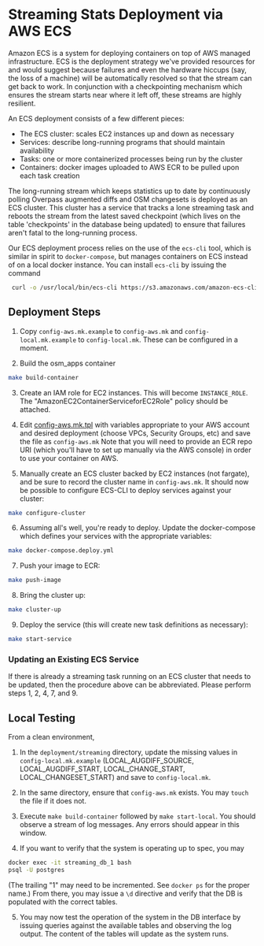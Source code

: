 # Streaming Stats Deployment via AWS ECS

Amazon ECS is a system for deploying containers on top of AWS managed
infrastructure. ECS is the deployment strategy we've provided resources
for and would suggest because failures and even the hardware hiccups
(say, the loss of a machine) will be automatically resolved so that
the stream can get back to work. In conjunction with a checkpointing
mechanism which ensures the stream starts near where it left off, these
streams are highly resilient.

An ECS deployment consists of a few different pieces:

- The ECS cluster: scales EC2 instances up and down as necessary
- Services: describe long-running programs that should maintain availability
- Tasks: one or more containerized processes being run by the cluster
- Containers: docker images uploaded to AWS ECR to be pulled upon each task creation

The long-running stream which keeps statistics up to date by
continuously polling Overpass augmented diffs and OSM changesets is
deployed as an ECS cluster. This cluster has a service that tracks
a lone streaming task and reboots the stream from the latest saved
checkpoint (which lives on the table 'checkpoints' in the database being
updated) to ensure that failures aren't fatal to the long-running
process.

Our ECS deployment process relies on the use of the `ecs-cli` tool, which is
similar in spirit to `docker-compose`, but manages containers on ECS instead
of on a local docker instance.  You can install `ecs-cli` by issuing the
command
```bash
 curl -o /usr/local/bin/ecs-cli https://s3.amazonaws.com/amazon-ecs-cli/ecs-cli-linux-amd64-latest
```

## Deployment Steps

1. Copy `config-aws.mk.example` to `config-aws.mk` and
   `config-local.mk.example` to `config-local.mk`. These can be configured in a
   moment.

2. Build the osm_apps container

```bash
make build-container
```

3. Create an IAM role for EC2 instances. This will become `INSTANCE_ROLE`.
   The "AmazonEC2ContainerServiceforEC2Role" policy should be attached.

4. Edit [config-aws.mk.tpl](./config-aws.mk.tpl) with variables appropriate
   to your AWS account and desired deployment (choose VPCs, Security Groups,
   etc) and save the file as `config-aws.mk` Note that you will need to provide
   an ECR repo URI (which you'll have to set up manually via the AWS console) in
   order to use your container on AWS.

5. Manually create an ECS cluster backed by EC2 instances (not fargate), and
   be sure to record the cluster name in `config-aws.mk`. It should now be
   possible to configure ECS-CLI to deploy services against your cluster:

```bash
make configure-cluster
```

6. Assuming all's well, you're ready to deploy. Update the docker-compose
   which defines your services with the appropriate variables:

```bash
make docker-compose.deploy.yml
```

7. Push your image to ECR:

```bash
make push-image
```

8. Bring the cluster up:

```bash
make cluster-up
```

9. Deploy the service (this will create new task definitions as necessary):

```bash
make start-service
```

### Updating an Existing ECS Service

If there is already a streaming task running on an ECS cluster that needs to
be updated, then the procedure above can be abbreviated.  Please perform steps
1, 2, 4, 7, and 9.

## Local Testing

From a clean environment,

1. In the `deployment/streaming` directory, update the missing values in
   `config-local.mk.example` (LOCAL_AUGDIFF_SOURCE, LOCAL_AUGDIFF_START,
   LOCAL_CHANGE_START, LOCAL_CHANGESET_START) and save to `config-local.mk`.

2. In the same directory, ensure that `config-aws.mk` exists.  You may `touch`
   the file if it does not.

3. Execute `make build-container` followed by `make start-local`.  You should
   observe a stream of log messages.  Any errors should appear in this window.

4. If you want to verify that the system is operating up to spec, you may
```bash
docker exec -it streaming_db_1 bash
psql -U postgres
```
(The trailing "1" may need to be incremented.  See `docker ps` for the proper
name.)  From there, you may issue a `\d` directive and verify that the DB is
populated with the correct tables.

5. You may now test the operation of the system in the DB interface by issuing
   queries against the available tables and observing the log output.  The
   content of the tables will update as the system runs.
